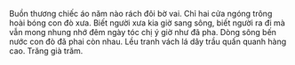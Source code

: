 Buồn thương chiếc áo năm nào rách đôi bờ vai. Chỉ hai cửa ngóng trông hoài bóng con đò xưa. Biết người xưa kia giờ sang sông, biết người ra đi mà vẫn mong nhung nhớ đêm ngày tóc chị ý giờ như đã pha. Dòng sông bến nước con đò đã phai còn nhau. Lều tranh vách lá dây trầu quấn quanh hàng cao. Trăng già trăm.